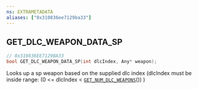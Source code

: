 ```yaml
---
ns: EXTRAMETADATA
aliases: ["0x310836ee7129ba33"]
---
```

## GET_DLC_WEAPON_DATA_SP

```c
// 0x310836EE7129BA33
bool GET_DLC_WEAPON_DATA_SP(int dlcIndex, Any* weapon);
```

Looks up a sp weapon based on the supplied dlc index (dlcIndex must be inside range: (0 <= dlcIndex < [`GET_NUM_DLC_WEAPONS`](#_0xEE47635F352DA367)()) )

